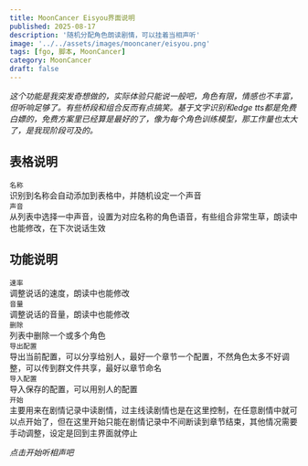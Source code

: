 ```yaml
---
title: MoonCancer Eisyou界面说明
published: 2025-08-17
description: '随机分配角色朗读剧情，可以挂着当相声听'
image: '../../assets/images/mooncaner/eisyou.png'
tags: [fgo, 脚本, MoonCancer]
category: MoonCancer
draft: false
---
```

*这个功能是我突发奇想做的，实际体验只能说一般吧，角色有限，情感也不丰富，但听响足够了。有些桥段和组合反而有点搞笑。基于文字识别和edge tts都是免费白嫖的，免费方案里已经算是最好的了，像为每个角色训练模型，那工作量也太大了，是我现阶段可及的。*

## 表格说明
`名称`<br>
识别到名称会自动添加到表格中，并随机设定一个声音<br>
`声音`<br>
从列表中选择一中声音，设置为对应名称的角色语音，有些组合非常生草，朗读中也能修改，在下次说话生效<br>

## 功能说明
`速率`<br>
调整说话的速度，朗读中也能修改<br>
`音量`<br>
调整说话的音量，朗读中也能修改<br>
`删除`<br>
列表中删除一个或多个角色<br>
`导出配置`<br>
导出当前配置，可以分享给别人，最好一个章节一个配置，不然角色太多不好调整，可以传到群文件共享，最好以章节命名<br>
`导入配置`<br>
导入保存的配置，可以用别人的配置<br>
`开始`<br>
主要用来在剧情记录中读剧情，过主线读剧情也是在这里控制，在任意剧情中就可以点开始了，但在这里开始只能在剧情记录中不间断读到章节结束，其他情况需要手动调整，设定是回到主界面就停止

*点击开始听相声吧*